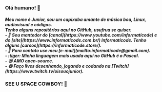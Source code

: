 <h3> Olá humano! 👋 </h3>
<h5> Meu nome é Junior, sou um capixaba amante de música boa, Linux, audiovisual e códigos. <br/>
 Tenho alguns repositórios aqui no GitHub, usufrua se quiser. <br/>
- 🔭 Sou mantedor do [canal](https://www.youtube.com/informaticode) e do [site](https://www.informaticode.com.br/) Informaticode. Tenho alguns [cursos](https://informaticode.store/). <br/>
-  💬 Para contato use meu [e-mail](mailto:informaticode@gmail.com). <br/>
-  :tiger: Minha linguagem mais usada aqui no GitHub é o Pascal.  <br/>
-  😍 AMO open-source.  <br/>
-  😄 Faço lives desenhando, jogando e codando na [Twitch](https://www.twitch.tv/oisouojunior). </h5>
<h3> SEE U SPACE COWBOY! 👋 </h3>
